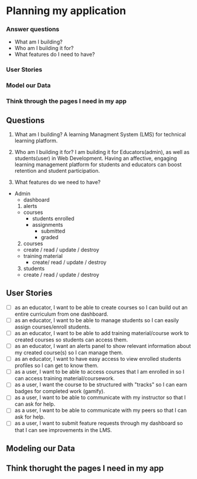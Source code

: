 # Planning my application

### Answer questions

 - What am I building?
 - Who am I building it for?
 - What features do I need to have?

### User Stories
### Model our Data
### Think through the pages I need in my app

## Questions

1. What am I building? A learning Managment System (LMS) for technical learning platform.

2. Who am I building it for? I am building it for Educators(admin), as well as students(user) in Web Development. Having an affective, engaging learning management platform for students and educators can boost retention and student participation.

3. What features do we need to have?

- Admin
  - dashboard
   1. alerts
     - courses
       - students enrolled
       - assignments
         - submitted
         - graded
   2. courses
     - create / read / update / destroy
     - training material
       - create/ read / update / destroy
   3. students
     - create / read / update / destroy
    
   
## User Stories

 - [ ] as an educator, I want to be able to create courses so I can build out an entire curriculum from one dashboard.
 - [ ] as an educator, I want to be able to manage students so I can easily assign courses/enroll students.
 - [ ] as an educator, I want to be able to add training material/course work to created courses so students can access them.
 - [ ] as an educator, I want an alerts panel to show relevant information about my created course(s) so I can manage them.
 - [ ] as an educator, I want to have easy access to view enrolled students profiles so I can get to know them.
 - [ ] as a user, I want to be able to access courses that I am enrolled in so I can access training material/coursework.
 - [ ] as a user, I want the course to be structured with "tracks" so I can earn badges for completed work (gamify).
 - [ ] as a user, I want to be able to communicate with my instructor so that I can ask for help.
 - [ ] as a user, I want to be able to communicate with my peers so that I can ask for help.
 - [ ] as a user, I want to submit feature requests through my dashboard so that I can see improvements in the LMS.

## Modeling our Data

## Think thorught the pages I need in my app
